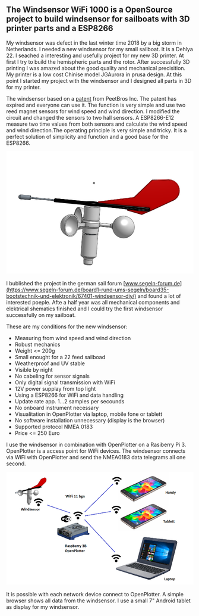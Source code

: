 ## The Windsensor WiFi 1000 is a OpenSource project to build windsensor for sailboats with 3D printer parts and a ESP8266

My windsensor was defect in the last winter time 2018 by a big storm in Netherlands. I needed a new windsensor for my small sailboat. It is a Dehlya 22. I seached a interesting and usefully project for my new 3D printer. At first I try to build the hemispheric parts and the rotor. After successfully 3D printing I was amazed about the good quality and mechanical precisition. My printer is a low cost Chinise model JGAurora in prusa design. At this point I started my project with the windsensor and I designed all parts in 3D for my printer.

The windsensor based on a [patent](Patents/US5231876.pdf) from PeetBros Inc. The patent has expired and everyone can use it. The function is very simple and use two reed magnet sensors for wind speed and wind direction. I modified the circuit and changed the sensors to two hall sensors. A ESP8266-E12 measure two time values from both sensors and calculate the wind speed and wind direction.The operating principle is very simple and tricky. It is a perfect solution of simplicity and function and a good base for the ESP8266.

![alt text](Pictures/Windsensor2.png)

I bublished the project in the german sail forum [www.segeln-forum.de](https://www.segeln-forum.de/board1-rund-ums-segeln/board35-bootstechnik-und-elektronik/67401-windsensor-diy/) and found a lot of interested poeple. Afte a half year was all mechanical components and elektrical shematics finished and I could try the first windsensor successfully on my sailboat.

These are my conditions for the new windsensor:

* Measuring from wind speed and wind direction
* Robust mechanics
* Weight <= 200g
* Small enought for a 22 feed sailboad
* Weatherproof and UV stable
* Visible by night
* No cabeling for sensor signals
* Only digital signal transmission with WiFi
* 12V power supplay from top light
* Using a ESP8266 for WiFi and data handling
* Update rate app. 1...2 samples per secounds
* No onboard instrument necessary
* Visualitation in OpenPlotter via laptop, mobile fone or tablett
* No software installation unnecessary (display is the browser)
* Supported protocol NMEA 0183
* Price <= 250 Euro

I use the windsensor in combination with OpenPlotter on a Rasiberry Pi 3. OpenPlotter is a access point for WiFi devices. The windsensor connects via WiFi with OpenPlotter and send the NMEA0183 data telegrams all one second.

![alt text](Pictures/Windsensor_Raspi_Handy_Laptop.png)

It is possible with each network device connect to OpenPlotter. A simple browser shows all data from the windsensor. I use a small 7" Android tablet as display for my windsensor.

